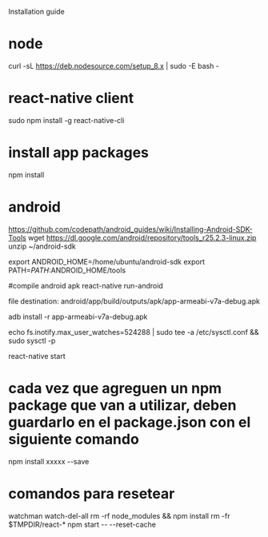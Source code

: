 Installation guide

# node
curl -sL https://deb.nodesource.com/setup_8.x | sudo -E bash -

# react-native client
sudo npm install -g react-native-cli

# install app packages
npm install

# android
https://github.com/codepath/android_guides/wiki/Installing-Android-SDK-Tools
wget https://dl.google.com/android/repository/tools_r25.2.3-linux.zip
unzip ~/android-sdk

export ANDROID_HOME=/home/ubuntu/android-sdk
export PATH=${PATH}:$ANDROID_HOME/tools

#compile android apk
react-native run-android

file destination: android/app/build/outputs/apk/app-armeabi-v7a-debug.apk

adb install -r app-armeabi-v7a-debug.apk

echo fs.inotify.max_user_watches=524288 | sudo tee -a /etc/sysctl.conf && sudo sysctl -p

react-native start

# cada vez que agreguen un npm package que van a utilizar, deben guardarlo en el package.json con el siguiente comando
npm install xxxxx --save


# comandos para resetear
watchman watch-del-all
rm -rf node_modules && npm install
rm -fr $TMPDIR/react-*
npm start -- --reset-cache
